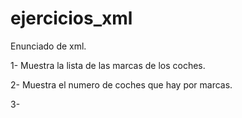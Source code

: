 # ejercicios_xml

Enunciado de xml.

1- Muestra la lista de las marcas de los coches.

2- Muestra el numero de coches que hay por marcas.

3-
